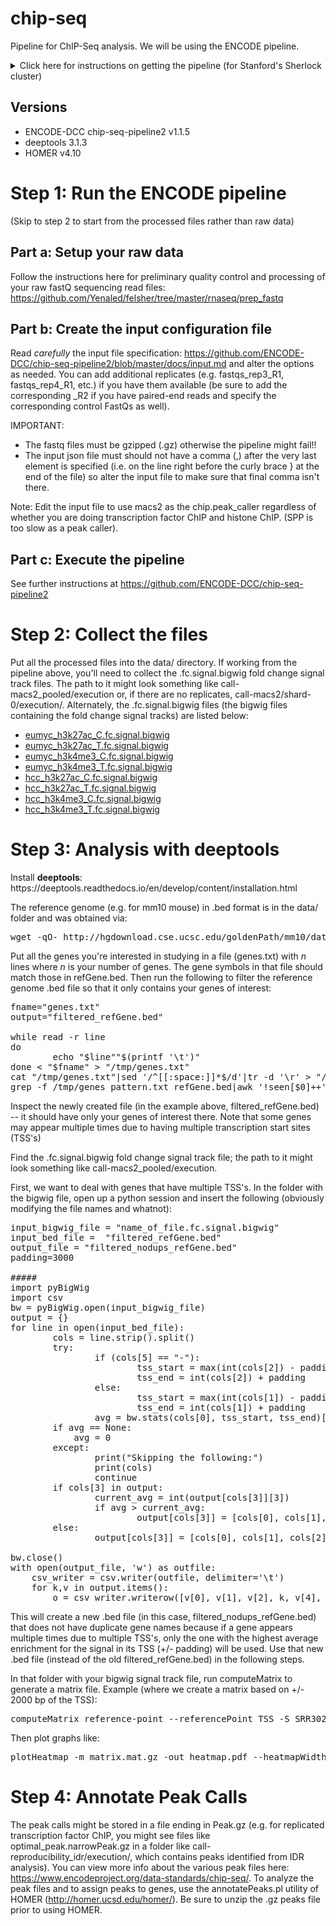 # chip-seq
Pipeline for ChIP-Seq analysis. We will be using the ENCODE pipeline.
<details><summary>Click here for instructions on getting the pipeline (for Stanford's Sherlock cluster)</summary>
<p>Instructions for getting the pipeline onto Sherlock: https://github.com/ENCODE-DCC/chip-seq-pipeline2/blob/master/docs/tutorial_sherlock.md</p>
<p>We will be using Singularity so we won't be installing conda (i.e. disregard the step that specifies "For Conda users").</p>
<p>Within the new chip-seq-pipeline2 directory, edit the file <b>workflow_opts/sherlock.json</b> to remove /oak/stanford from singularity_bindpath (note: this is not necessary if the lab has paid for oak storage). Additionally, you might also want to consider having a dedicated directory within the lab group folder as a place to store all the sequencing data (e.g. /home/groups/dfelsher/delaneysequencing). In which case, you should create that directory (using mkdir) and then add that directory in singularity_bindpath. All in all, the resulting workflow_opts/sherlock.json file should look something like the following (note: v1.1.5 may be different depending on your version number):</p>
<pre>{
    "default_runtime_attributes" : {
        "slurm_partition" : "normal",
        "singularity_container" : "/home/groups/cherry/encode/pipeline_singularity_images/chip-seq-pipeline-v1.1.5.simg",
        "singularity_bindpath" : "/scratch,/lscratch,/home/groups/dfelsher/delaneysequencing,/home/groups/cherry/encode"
    }
}</pre>
</details>

## Versions

<ul>
    <li>ENCODE-DCC chip-seq-pipeline2 v1.1.5</li>
    <li>deeptools 3.1.3</li>
    <li>HOMER v4.10</li>
</ul>

# Step 1: Run the ENCODE pipeline

(Skip to step 2 to start from the processed files rather than raw data)

## Part a: Setup your raw data

Follow the instructions here for preliminary quality control and processing of your raw fastQ sequencing read files: https://github.com/Yenaled/felsher/tree/master/rnaseq/prep_fastq

## Part b: Create the input configuration file

Read <i>carefully</i> the input file specification: https://github.com/ENCODE-DCC/chip-seq-pipeline2/blob/master/docs/input.md and alter the options as needed. You can add additional replicates (e.g. fastqs_rep3_R1, fastqs_rep4_R1, etc.) if you have them available (be sure to add the corresponding _R2 if you have paired-end reads and specify the corresponding control FastQs as well).
<p>IMPORTANT:</p>
<ul>
    <li>The fastq files must be gzipped (.gz) otherwise the pipeline might fail!! </li>
    <li>The input json file must should not have a comma (,) after the very last element is specified (i.e. on the line right before the curly brace } at the end of the file) so alter the input file to make sure that final comma isn't there.</li>
 </ul>
 
Note: Edit the input file to use macs2 as the chip.peak_caller regardless of whether you are doing transcription factor ChIP and histone ChIP. (SPP is too slow as a peak caller).
 
## Part c: Execute the pipeline
 
See further instructions at https://github.com/ENCODE-DCC/chip-seq-pipeline2

# Step 2: Collect the files

Put all the processed files into the data/ directory. If working from the pipeline above, you'll need to collect the .fc.signal.bigwig fold change signal track files. The path to it might look something like call-macs2_pooled/execution or, if there are no replicates, call-macs2/shard-0/execution/. Alternately, the .fc.signal.bigwig files (the bigwig files containing the fold change signal tracks) are listed below:

<ul>
	<li><a href="https://github.com/Yenaled/felsher/releases/download/felsher/eumyc_h3k27ac_C.fc.signal.bigwig">eumyc_h3k27ac_C.fc.signal.bigwig</a></li>
	<li><a href="https://github.com/Yenaled/felsher/releases/download/felsher/eumyc_h3k27ac_T.fc.signal.bigwig">eumyc_h3k27ac_T.fc.signal.bigwig</a></li>
	<li><a href="https://github.com/Yenaled/felsher/releases/download/felsher/eumyc_h3k4me3_C.fc.signal.bigwig">eumyc_h3k4me3_C.fc.signal.bigwig</a></li>
	<li><a href="https://github.com/Yenaled/felsher/releases/download/felsher/eumyc_h3k4me3_T.fc.signal.bigwig">eumyc_h3k4me3_T.fc.signal.bigwig</a></li>
	<li><a href="https://github.com/Yenaled/felsher/releases/download/felsher/hcc_h3k27ac_C.fc.signal.bigwig">hcc_h3k27ac_C.fc.signal.bigwig</a></li>
	<li><a href="https://github.com/Yenaled/felsher/releases/download/felsher/hcc_h3k27ac_T.fc.signal.bigwig">hcc_h3k27ac_T.fc.signal.bigwig</a></li>
	<li><a href="https://github.com/Yenaled/felsher/releases/download/felsher/hcc_h3k4me3_C.fc.signal.bigwig">hcc_h3k4me3_C.fc.signal.bigwig</a></li>
	<li><a href="https://github.com/Yenaled/felsher/releases/download/felsher/hcc_h3k4me3_T.fc.signal.bigwig">hcc_h3k4me3_T.fc.signal.bigwig</a></li>
</ul>
	

# Step 3: Analysis with deeptools

<p>Install <b>deeptools</b>: https://deeptools.readthedocs.io/en/develop/content/installation.html</p>

The reference genome (e.g. for mm10 mouse) in .bed format is in the data/ folder and was obtained via:
<pre>wget -qO- http://hgdownload.cse.ucsc.edu/goldenPath/mm10/database/refGene.txt.gz | gunzip -c - | awk 'BEGIN{ OFS="\t" }{ print $3, $5, $6, $13, ".", $4  }' - > data/refGene.bed</pre>

Put all the genes you're interested in studying in a file (genes.txt) with <i>n</i> lines where <i>n</i> is your number of genes. The gene symbols in that file should match those in refGene.bed. Then run the following to filter the reference genome .bed file so that it only contains your genes of interest:
<pre>
fname="genes.txt"
output="filtered_refGene.bed"

while read -r line
do
        echo "$line""$(printf '\t')"
done < "$fname" > "/tmp/genes.txt"
cat "/tmp/genes.txt"|sed '/^[[:space:]]*$/d'|tr -d '\r' > "/tmp/genes_pattern.txt"
grep -f /tmp/genes_pattern.txt refGene.bed|awk '!seen[$0]++' > "$output"
</pre>

<p>Inspect the newly created file (in the example above, filtered_refGene.bed) -- it should have only your genes of interest there. Note that some genes may appear multiple times due to having multiple transcription start sites (TSS's)</p>

<p>Find the .fc.signal.bigwig fold change signal track file; the path to it might look something like call-macs2_pooled/execution.</p>

First, we want to deal with genes that have multiple TSS's. In the folder with the bigwig file, open up a python session and insert the following (obviously modifying the file names and whatnot):
<pre>
input_bigwig_file = "name_of_file.fc.signal.bigwig"
input_bed_file =  "filtered_refGene.bed"
output_file = "filtered_nodups_refGene.bed"
padding=3000

#####
import pyBigWig
import csv
bw = pyBigWig.open(input_bigwig_file)
output = {}
for line in open(input_bed_file):
        cols = line.strip().split()
        try:
                if (cols[5] == "-"):
                        tss_start = max(int(cols[2]) - padding, 0)
                        tss_end = int(cols[2]) + padding
                else:
                        tss_start = max(int(cols[1]) - padding, 0)
                        tss_end = int(cols[1]) + padding
                avg = bw.stats(cols[0], tss_start, tss_end)[0]
		if avg == None:
			avg = 0
        except:
                print("Skipping the following:")
                print(cols)
                continue
        if cols[3] in output:
                current_avg = int(output[cols[3]][3])
                if avg > current_avg:
                        output[cols[3]] = [cols[0], cols[1], cols[2], avg, cols[4], cols[5]]
        else:
                output[cols[3]] = [cols[0], cols[1], cols[2], avg, cols[4], cols[5]]

bw.close()
with open(output_file, 'w') as outfile:
	csv_writer = csv.writer(outfile, delimiter='\t')
	for k,v in output.items():
		o = csv_writer.writerow([v[0], v[1], v[2], k, v[4], v[5]])
</pre>

<p>This will create a new .bed file (in this case, filtered_nodups_refGene.bed) that does not have duplicate gene names because if a gene appears multiple times due to multiple TSS's, only the one with the highest average enrichment for the signal in its TSS (+/- padding) will be used. Use that new .bed file (instead of the old filtered_refGene.bed) in the following steps.</p>
In that folder with your bigwig signal track file, run computeMatrix to generate a matrix file. Example (where we create a matrix based on +/- 2000 bp of the TSS):</p>
<pre>computeMatrix reference-point --referencePoint TSS -S SRR3020034_pass_1_trimmed.merged.nodup_x_ctl_for_rep1.fc.signal.bigwig -R filtered_nodups_refGene.bed --beforeRegionStartLength 2000 --afterRegionStartLength 2000 --skipZeros -o matrix.mat.gz</pre>
Then plot graphs like:
<pre>plotHeatmap -m matrix.mat.gz -out heatmap.pdf --heatmapWidth 15</pre>

# Step 4: Annotate Peak Calls

The peak calls might be stored in a file ending in Peak.gz (e.g. for replicated transcription factor ChIP, you might see files like optimal_peak.narrowPeak.gz in a folder like call-reproducibility_idr/execution/, which contains peaks identified from IDR analysis). You can view more info about the various peak files here: https://www.encodeproject.org/data-standards/chip-seq/. To analyze the peak files and to assign peaks to genes, use the annotatePeaks.pl utility of HOMER (http://homer.ucsd.edu/homer/). Be sure to unzip the .gz peaks file prior to using HOMER.
